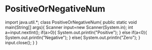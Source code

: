 # PositiveOrNegativeNum
import java.util.*;
class PositiveOrNegativeNum{
  public static void main(String[] args){
      Scanner input=new Scanner(System.in);
      int a=input.nextInt();
      if(a>0){
        System.out.println("Positive");
      }
      else if(a<0){
        System.out.println("Negative");
      }
      else{
        System.out.println("Zero");
      }
      input.close();
    }
  }
